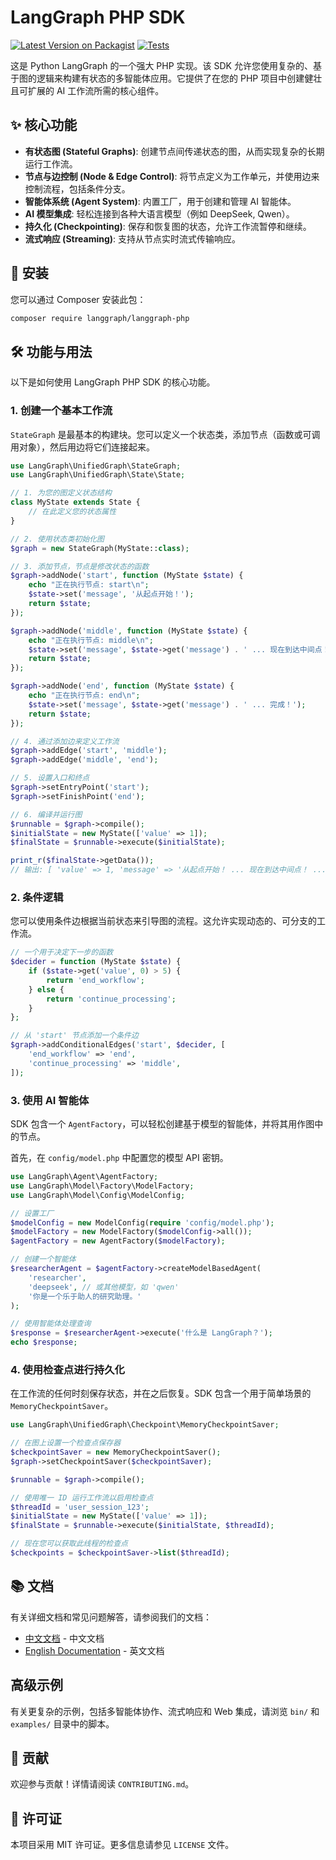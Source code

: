 # LangGraph PHP SDK

[![Latest Version on Packagist](https://img.shields.io/packagist/v/langgraph/langgraph-php.svg?style=flat-square)](https://packagist.org/packages/langgraph/langgraph-php)
[![Tests](https://img.shields.io/github/actions/workflow/status/your-username/langgraph-php/run-tests.yml?branch=main&label=tests&style=flat-square)](https://github.com/your-username/langgraph-php/actions/workflows/run-tests.yml)

这是 Python LangGraph 的一个强大 PHP 实现。该 SDK 允许您使用复杂的、基于图的逻辑来构建有状态的多智能体应用。它提供了在您的 PHP 项目中创建健壮且可扩展的 AI 工作流所需的核心组件。

## ✨ 核心功能

*   **有状态图 (Stateful Graphs)**: 创建节点间传递状态的图，从而实现复杂的长期运行工作流。
*   **节点与边控制 (Node & Edge Control)**: 将节点定义为工作单元，并使用边来控制流程，包括条件分支。
*   **智能体系统 (Agent System)**: 内置工厂，用于创建和管理 AI 智能体。
*   **AI 模型集成**: 轻松连接到各种大语言模型（例如 DeepSeek, Qwen）。
*   **持久化 (Checkpointing)**: 保存和恢复图的状态，允许工作流暂停和继续。
*   **流式响应 (Streaming)**: 支持从节点实时流式传输响应。

## 🚀 安装

您可以通过 Composer 安装此包：

```bash
composer require langgraph/langgraph-php
```

## 🛠️ 功能与用法

以下是如何使用 LangGraph PHP SDK 的核心功能。

### 1. 创建一个基本工作流

`StateGraph` 是最基本的构建块。您可以定义一个状态类，添加节点（函数或可调用对象），然后用边将它们连接起来。

```php
use LangGraph\UnifiedGraph\StateGraph;
use LangGraph\UnifiedGraph\State\State;

// 1. 为您的图定义状态结构
class MyState extends State {
    // 在此定义您的状态属性
}

// 2. 使用状态类初始化图
$graph = new StateGraph(MyState::class);

// 3. 添加节点，节点是修改状态的函数
$graph->addNode('start', function (MyState $state) {
    echo "正在执行节点: start\n";
    $state->set('message', '从起点开始！');
    return $state;
});

$graph->addNode('middle', function (MyState $state) {
    echo "正在执行节点: middle\n";
    $state->set('message', $state->get('message') . ' ... 现在到达中间点！');
    return $state;
});

$graph->addNode('end', function (MyState $state) {
    echo "正在执行节点: end\n";
    $state->set('message', $state->get('message') . ' ... 完成！');
    return $state;
});

// 4. 通过添加边来定义工作流
$graph->addEdge('start', 'middle');
$graph->addEdge('middle', 'end');

// 5. 设置入口和终点
$graph->setEntryPoint('start');
$graph->setFinishPoint('end');

// 6. 编译并运行图
$runnable = $graph->compile();
$initialState = new MyState(['value' => 1]);
$finalState = $runnable->execute($initialState);

print_r($finalState->getData());
// 输出: [ 'value' => 1, 'message' => '从起点开始！ ... 现在到达中间点！ ... 完成！' ]
```

### 2. 条件逻辑

您可以使用条件边根据当前状态来引导图的流程。这允许实现动态的、可分支的工作流。

```php
// 一个用于决定下一步的函数
$decider = function (MyState $state) {
    if ($state->get('value', 0) > 5) {
        return 'end_workflow';
    } else {
        return 'continue_processing';
    }
};

// 从 'start' 节点添加一个条件边
$graph->addConditionalEdges('start', $decider, [
    'end_workflow' => 'end',
    'continue_processing' => 'middle',
]);
```

### 3. 使用 AI 智能体

SDK 包含一个 `AgentFactory`，可以轻松创建基于模型的智能体，并将其用作图中的节点。

首先，在 `config/model.php` 中配置您的模型 API 密钥。

```php
use LangGraph\Agent\AgentFactory;
use LangGraph\Model\Factory\ModelFactory;
use LangGraph\Model\Config\ModelConfig;

// 设置工厂
$modelConfig = new ModelConfig(require 'config/model.php');
$modelFactory = new ModelFactory($modelConfig->all());
$agentFactory = new AgentFactory($modelFactory);

// 创建一个智能体
$researcherAgent = $agentFactory->createModelBasedAgent(
    'researcher',
    'deepseek', // 或其他模型，如 'qwen'
    '你是一个乐于助人的研究助理。'
);

// 使用智能体处理查询
$response = $researcherAgent->execute('什么是 LangGraph？');
echo $response;
```

### 4. 使用检查点进行持久化

在工作流的任何时刻保存状态，并在之后恢复。SDK 包含一个用于简单场景的 `MemoryCheckpointSaver`。

```php
use LangGraph\UnifiedGraph\Checkpoint\MemoryCheckpointSaver;

// 在图上设置一个检查点保存器
$checkpointSaver = new MemoryCheckpointSaver();
$graph->setCheckpointSaver($checkpointSaver);

$runnable = $graph->compile();

// 使用唯一 ID 运行工作流以启用检查点
$threadId = 'user_session_123';
$initialState = new MyState(['value' => 1]);
$finalState = $runnable->execute($initialState, $threadId);

// 现在您可以获取此线程的检查点
$checkpoints = $checkpointSaver->list($threadId);
```

## 📚 文档

有关详细文档和常见问题解答，请参阅我们的文档：

- [中文文档](docs/zh/README.md) - 中文文档
- [English Documentation](docs/en/README.md) - 英文文档

## 高级示例

有关更复杂的示例，包括多智能体协作、流式响应和 Web 集成，请浏览 `bin/` 和 `examples/` 目录中的脚本。

## 🤝 贡献

欢迎参与贡献！详情请阅读 `CONTRIBUTING.md`。

## 📄 许可证

本项目采用 MIT 许可证。更多信息请参见 `LICENSE` 文件。